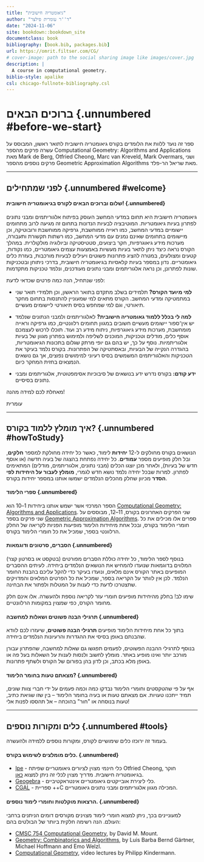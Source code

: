 ```yaml
---
title: "גיאומטריה חישובית"
author: "ד''ר עומרית פילצר"
date: "2024-11-06"
site: bookdown::bookdown_site
documentclass: book
bibliography: [book.bib, packages.bib]
url: https://omrit.filtser.com/CG/
# cover-image: path to the social sharing image like images/cover.jpg
description: |
  A course in computational geometry.
biblio-style: apalike
csl: chicago-fullnote-bibliography.csl
---
```


# ברוכים הבאים {.unnumbered #before-we-start}

ספר זה נועד ללוות את הלומדים בקורס גיאומטריה חישובית לתואר ראשון, המבוסס על עשרה פרקים מהספר Computational Geometry: Algorithms and Applications מאת 
Mark de Berg, Otfried Cheong, Marc van Kreveld, Mark Overmars,
ושני פרקים נוספים מהספר Geometric Approximation Algorithms מאת שריאל הר-פלד.

------------------------------------------------------------------------

## לפני שמתחילים {.unnumbered #welcome}

#### שלום וברוכים הבאים לקורס בגיאומטריה חישובית! {.unnumbered}

גיאומטריה חישובית היא תחום במדעי המחשב העוסק בפיתוח אלגוריתמים ומבני נתונים לפתרון בעיות גיאומטריות. המוטיבציה לבעיות הנדונות בתחום זה מגיעה לרוב מתחומים יישומיים במדעי המחשב, כמו ראייה ממוחשבת, גרפיקה ממוחשבת ורובוטיקה, וכן מיישומים בתחומים שאינם נמנים עם מדעי המחשב, כמו רשתות תקשורת ותעבורה, מערכות מידע גיאוגרפיות, חקר ביצועים, סטטיסטיקה וביולוגיה מולקולרית. במהלך הקורס נראה כיצד ניתן לתאר בעיות מעשיות באמצעות עצמים גיאומטריים, כמו נקודות, קטעים ומצולעים, במטרה להציג פתרונות פשוטים ויעילים לבעיות מורכבות, בעזרת כלים גיאומטריים. נדון במספר בעיות קלאסיות בגיאומטריה חישובית, בדרכי ניתוחן ובטכניקות שונות לפתרונן, וכן נראה אלגוריתמים ומבני נתונים מעודכנים, ונלמד טכניקות מתקדמות.

לפני שנתחיל, הנה כמה פרטים שכדאי לדעת:

-   **למי מיועד הקורס?** תלמידים בשלב מתקדם בתואר הראשון, וכן תלמידי תואר שני במתמטיקה ומדעי המחשב. הקורס מתאים למי שמעוניין להתנסות בתחום מחקר תיאורטי, וגם למי שמחפש בסיס תיאורטי ליישומים מעשיים.

-   **למה לי בכלל ללמוד גאומטריה חישובית?** לאלגוריתמים ולמבני הנתונים שנלמד יש אין־ספור יישומים מעשיים חשובים במגוון תחומים רלוונטיים, כמו גרפיקה וראייה מומחשבת, מערכות מידע גיאוגרפיות, ניתוח מידע רב ועוד. תוכלו לרכוש לעצמכם אוסף כלים, מודלים וטכניקות, המוכנים לשליפה ולמימוש בפתרון מגוון של בעיות אלגוריתמיות. נוסף על כך, יש בהם גם יופי מרתק שגלום בתכונות הגיאומטריות, בהגדרה הנקייה של הבעיות, ובאסתטיקה של הפתרונות. בקורס נלמד בעיקר את הטכניקות והאלגוריתמים המשמשים בסיס רעיוני למימושים נפוצים, אך גם נושאים הנמצאים בחזית המחקר כיום.  

-   **ידע קודם:** בקורס נדרש ידע בנושאים של סיבוכיות אסימפטוטית, אלגוריתמים ומבני נתונים בסיסיים.


מאחלת לכם למידה מהנה!

עומרית

------------------------------------------------------------------------

## איך מומלץ ללמוד בקורס? {.unnumbered #howToStudy}

הנושאים בקורס מחולקים ל-12 **יחידות** לימוד, כאשר כל יחידה מחולקת למספר **חלקים**, ובל חלק מופיעים מספר **עמודים**. כל יחידה נפתחת בהצגה של בעיה חדשה (או אוסף חדש של בעיות), ולאחר מכן יוצגו הכלים (מבני נתונים, אלגוריתמים, מודלים) המתאימים לפתרון. למרות שבכל יחידה נלמד נושא חדש לגמרי, **מומלץ לעבור על היחידות לפי הסדר** מכיוון שחלק מהכלים הנלמדים ישמשו אותנו במספר יחידות בקורס.

#### ספרי הלימוד {.unnumbered}
הספר המרכזי אשר ישמש אותנו ביחידות 1–10  הוא
[Computational Geometry: Algorithms and Applications](http://www.cs.uu.nl/geobook/).
שני הפרקים האחרונים בקורס, 11–12, מבוססים על שני פרקים בספר
[Geometric Approximation Algorithms](https://sarielhp.org/book/).
ספרים אלו מכילים את כל חומרי הלימוד בקורס, ובכל אחת מיחידות הלימוד מופיעות הפניות לקריאה של החלק הרלוונטי בספר, שמכיל את כל חומרי הלימוד בקורס.


#### הסברים, סרטונים ודוגמאות {.unnumbered}
בנוסף לספר הלימוד, כל יחידה כוללת הסברים מפורטים (בטקסט או בסרטון קצר) המלווים בדוגמאות שנועדו להמחיש את הנושאים הנלמדים ביחידה. לעיתים ההסברים המופיעים באתר הקורס אינם מלאים, ונועדו בעיקר כדי להקל עליכם בהבנת החומר הנלמד. לכן אין לוותר על הקריאה בספר, שמכיל את כל הפרטים המלאים והמדויקים שתצטרכו לדעת כדי לענות על המטלות ולפתור את הבחינה.

שימו לב! בחלק מהיחידות מופיעים חומרי עזר לקריאה נוספת ולהעשרה. אלו אינם חלק מחומר הקורס, כפי שמצוין במקומות הרלוונטיים.

#### תרגילי הבנה פשוטים ושאלות למחשבה {.unnumbered}
בתוך כל אחת מיחידות הלימוד מופיעים **תרגילי הבנה פשוטים**, שיעזרו לכם לוודא שהבנתם באופן בסיסי את ההגדרות והרעיונות הנלמדים ביחידה. <!-- התרגילים הם ללא ציון, ואינם מוגבלים במספר ניסיונות מענה. הפתרון המלא יופיע בדרך כלל לאחר הגשת התשובה. -->

בנוסף לתרגילי ההבנה הפשוטים, לפעמים תפגשו גם שאלות למחשבה, שהפתרון עבורן מורכב יותר ואינו מופיע באתר. מומלץ לחשוב ולנסות לענות על השאלות בעל פה או באופן מלא בכתב, וכן לדון בהן בפורום של הקורס ולשתף פתרונות.

<!-- 
#### המטלות בקורס {.unnumbered}
בקורס יש חמש מטלות עיוניות, מתוכן עליכם להגיש לפחות שלוש מטלות. שלושת המטלות עם הציון הגבוה ביותר יכנסו לשקלול הציון הסופי בקורס, כאשר המשקל של כל אחת מהן יהיה 5% מהציון הסופי.

פתרון המטלות הוא מרכיב מרכזי בתהליך הלמידה, לכן מומלץ שתשתדלו להגיש מטלות רבות ככל האפשר, כולל מטלות שעליהן תצליחו להשיב באופן חלקי בלבד. שימו לב: אפשר ומומלץ ללמוד ולפתור את התרגילים ביחד! ניתן לפתור ולהגיש את העבודות בזוגות, להתייעץ עם סטודנטיות וסטודנטים אחרים בקורס, ולשאול שאלות בפורום.

#### מפגשי הנחיה {.unnumbered}
במהלך הסמסטר יתקיימו שישה מפגשי הנחיה מקוונים, כולם בימי ראשון בין השעות 17:00-19:00 (ראו תאריכים במדויקים בלוח הזמנים של הקורס).
מטרת המפגשים היא חזרה על החומר הנלמד ביחידות המומלצות לשבועות הלימוד הקודמים למפגש, פתרון תרגילים ומענה על שאלות. למשל, במפגש הראשון נחזור על החומר הנלמד ביחידות 1-2, ולכן יש להגיע למפגש זה לאחר שעברתם על כל חומרי הלימוד עבור יחידות אלו.

#### בחינת גמר {.unnumbered}
בסוף הקורס יהיה מבחן עיוני. הנחיות ומבנה הבחינה מופיעים בקובץ הזה. -->

#### מצאתם טעות בחומר הלימוד? {.unnumbered}
אף על פי שהטקסטים וחומרי הלימוד נבדקו כמה וכמה פעמים על ידי חברי צוות שונים, תמיד ייתכנו טעויות. אם מצאתם טעות או בעיה בחומר הלימוד – בין שזו שגיאת כתיב, טעות בנוסחה או "חור" בהוכחה – <!-- נשמח שתשתפו אותנו. -->אל תהססו לפנות אלי!

------------------------------------------------------------------------

## כלים ומקורות נוספים {.unnumbered #tools}

בעמוד זה ירוכזו כלים שימושיים לקורס, ומקורות נוספים ללמידה ולהעשרה.

#### כלים מומלצים לשימוש בקורס. {.unnumbered}

-   [Ipe](https://ipe.otfried.org/) - כלי חינמי מצוין לציורים גיאומטריים שפיתח Otfried Cheong, חוקר בגיאומטריה חישובית. מדריך מצוין לכלי זה ניתן למצוא [כאן](https://www.youtube.com/watch?v=moM4CATxTgw&ab_channel=V%C3%A1clavBla%C5%BEej).
-   [Geogebra](https://www.geogebra.org/geometry) - כלי ליצירת אובייקטים גיאומטריים אינטראקטיביים.
-   [CGAL](https://www.cgal.org/) - ספריית ++C המכילה מגוון אלגוריתמים ומבני נתונים גיאומטריים.

#### הרצאות מוקלטות וחומרי לימוד נוספים. {.unnumbered}

למעוניינים בכך, ניתן למצוא חומרי לימוד מצוינים מקורסים דומים הניתנים ברחבי העולם. הנה רשימה חלקית ביותר של הבולטים בהם:

-   [CMSC 754 Computational Geometry](https://www.cs.umd.edu/class/fall2023/cmsc754/lectures.html), by David M. Mount.
-   [Geometry: Combinatorics and Algorithms](https://geometry.inf.ethz.ch/gca18.pdf), by Luis Barba Bernd Gärtner, Michael Hoffmann and Emo Welzl.
-   [Computational Geometry](https://www.youtube.com/@PhilippKindermann/playlists?view=50&sort=dd&shelf_id=2), video lectures by Philipp Kindermann.



<!-- ### צרו קשר
אתר הקורס מהווה עבורכם ערוץ תקשורת עם צוות ההוראה ועם סטודנטים אחרים בקורס.
בנוסף, ניתן לפנות אלי דרך האימייל: omritf@openu.ac.il.
לצורך בירורים אדמיניסטרטיביים נא לפנות לזמירה באימייל: zmirash@openu.ac.il, או בטלפון: 09-7781220. -->

<!-- 
### לוח זמנים
במהלך הסמסטר יתקיימו שישה מפגשי הנחיה, כולם בימי ראשון בין השעות 17:00-19:00.
מטרת המפגשים היא חזרה על החומר הנלמד ביחידות המומלצות לשבועות הלימוד הקודמים למפגש, פתרון תרגילים ומענה על שאלות. למשל, במפגש הראשון נחזור על החומר הנלמד ביחידות 1-2, ולכן יש להגיע למפגש זה לאחר שעברתם על כל חומרי הלימוד עבור יחידות אלו. -->

<script>
title=document.getElementById('before-we-start');
title.innerHTML = '<img src="images/logo.jpg" width="100%">' + title.innerHTML
</script>
